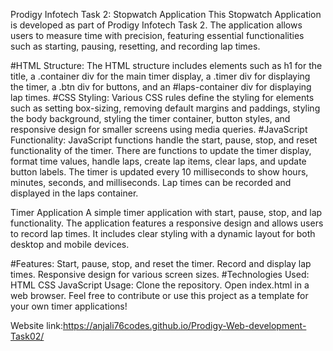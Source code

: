 Prodigy Infotech Task 2: Stopwatch Application
This Stopwatch Application is developed as part of Prodigy Infotech Task 2. The application allows users to measure time with precision, featuring essential functionalities such as starting, pausing, resetting, and recording lap times.

#HTML Structure:
The HTML structure includes elements such as h1 for the title, a .container div for the main timer display, a .timer div for displaying the timer, a .btn div for buttons, and an #laps-container div for displaying lap times.
#CSS Styling:
Various CSS rules define the styling for elements such as setting box-sizing, removing default margins and paddings, styling the body background, styling the timer container, button styles, and responsive design for smaller screens using media queries.
#JavaScript Functionality:
JavaScript functions handle the start, pause, stop, and reset functionality of the timer.
There are functions to update the timer display, format time values, handle laps, create lap items, clear laps, and update button labels.
The timer is updated every 10 milliseconds to show hours, minutes, seconds, and milliseconds.
Lap times can be recorded and displayed in the laps container.

Timer Application
A simple timer application with start, pause, stop, and lap functionality. The application features a responsive design and allows users to record lap times. It includes clear styling with a dynamic layout for both desktop and mobile devices.

#Features:
Start, pause, stop, and reset the timer.
Record and display lap times.
Responsive design for various screen sizes.
#Technologies Used:
HTML
CSS
JavaScript
Usage:
Clone the repository.
Open index.html in a web browser.
Feel free to contribute or use this project as a template for your own timer applications!

Website link:https://anjali76codes.github.io/Prodigy-Web-development-Task02/
